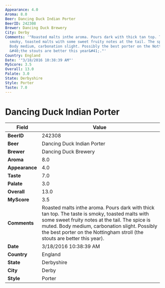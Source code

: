 ```yaml
---
Appearance: 4.0
Aroma: 8.0
Beer: Dancing Duck Indian Porter
BeerID: 242308
Brewer: Dancing Duck Brewery
City: Derby
Comments: '"Roasted malts inthe aroma. Pours dark with thick tan top. The taste is
  smoky, toasted malts with some sweet fruity notes at the tail. The spice is muted.
  Body medium, carbonation slight. Possibly the best porter on the Nottingham stroll
  &#40;the stouts are better this year&#41;."'
Country: England
Date: '"3/18/2016 10:38:39 AM"'
MyScore: 3.5
Overall: 13.0
Palate: 3.0
State: Derbyshire
Style: Porter
Taste: 7.0
---
```


# Dancing Duck Indian Porter

| Field         | Value |
|---------------|-------|
| **BeerID** | 242308 |
| **Beer** | Dancing Duck Indian Porter |
| **Brewer** | Dancing Duck Brewery |
| **Aroma** | 8.0 |
| **Appearance** | 4.0 |
| **Taste** | 7.0 |
| **Palate** | 3.0 |
| **Overall** | 13.0 |
| **MyScore** | 3.5 |
| **Comments** | Roasted malts inthe aroma. Pours dark with thick tan top. The taste is smoky, toasted malts with some sweet fruity notes at the tail. The spice is muted. Body medium, carbonation slight. Possibly the best porter on the Nottingham stroll &#40;the stouts are better this year&#41;. |
| **Date** | 3/18/2016 10:38:39 AM |
| **Country** | England |
| **State** | Derbyshire |
| **City** | Derby |
| **Style** | Porter |
